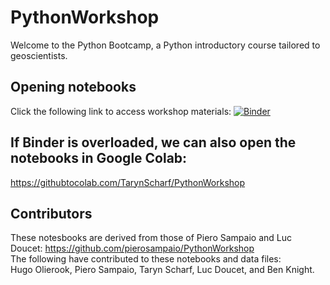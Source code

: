 # PythonWorkshop
Welcome to the Python Bootcamp, a Python introductory course tailored to geoscientists. 

## Opening notebooks
Click the following link to access workshop materials:
[![Binder](https://mybinder.org/badge_logo.svg)](https://mybinder.org/v2/gh/TarynScharf/PythonWorkshop/HEAD)  

## If Binder is overloaded, we can also open the notebooks in Google Colab:
https://githubtocolab.com/TarynScharf/PythonWorkshop

## Contributors
These notesbooks are derived from those of Piero Sampaio and Luc Doucet: https://github.com/pierosampaio/PythonWorkshop <br />
The following have contributed to these notebooks and data files: <br />
Hugo Olierook, Piero Sampaio, Taryn Scharf, Luc Doucet, and Ben Knight.

